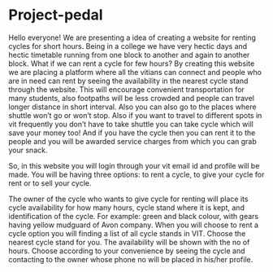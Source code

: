 # Project-pedal


Hello everyone! We are presenting a idea of creating a website for renting cycles for short hours.
Being in a college we have very hectic days and hectic timetable running from one block to another and again to another block. What if we can rent a cycle for few hours?
By creating this website we are placing a platform where all the vitians can connect and people who are in need can rent by seeing the availability in the nearest cycle stand through the website.  This will encourage convenient transportation for many students, also footpaths will be less crowded and people can travel longer distance in short interval. Also you can also go to the places where shuttle won’t go or won’t stop. Also if you want to travel to different spots in vit frequently you don’t have to take shuttle you can take cycle which will save your money too!
And if you have the cycle then you can rent it to the people and you will be awarded service charges from which you can grab your snack.

So, in this website you will login through your vit email id and profile will be made. You will be having three options: to rent a cycle, to give your cycle for rent or to sell your cycle.

The owner of the cycle who wants to give cycle for renting will place its cycle availability for how many hours, cycle stand where it is kept, and identification of the cycle. For example: green and black colour, with gears having yellow mudguard of Avon company.
When you will choose to rent a cycle option you will finding a list of all cycle stands in VIT. Choose the nearest cycle stand for you. The availability will be shown with the no of hours. Choose according to your convenience by seeing the cycle and contacting to the owner whose phone no will be placed in his/her profile.
